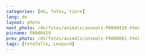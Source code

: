 ```yaml
---
categories: [de, fotos, tiere]
lang: de
layout: photo
next_photo: /de/fotos/animals/animals-P0000418.html
picname: P0000419
prev_photo: /de/fotos/animals/animals-P0000001.html
tags: [Fotofalle, Leopard]
---
```

